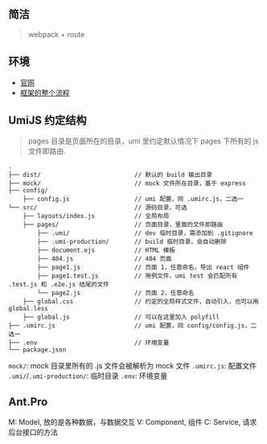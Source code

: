 ## 简洁
> webpack + route

## 环境
- [官网](https://umijs.org/zh/guide/getting-started.html#%E7%8E%AF%E5%A2%83%E5%87%86%E5%A4%87)
- [框架的整个流程](https://www.cnblogs.com/lucas27/p/9292058.html)

## UmiJS 约定结构
> pages 目录是页面所在的目录，umi 里约定默认情况下 pages 下所有的 js 文件即路由.
```
.
├── dist/                          // 默认的 build 输出目录
├── mock/                          // mock 文件所在目录，基于 express
├── config/
    ├── config.js                  // umi 配置，同 .umirc.js，二选一
└── src/                           // 源码目录，可选
    ├── layouts/index.js           // 全局布局
    ├── pages/                     // 页面目录，里面的文件即路由
        ├── .umi/                  // dev 临时目录，需添加到 .gitignore
        ├── .umi-production/       // build 临时目录，会自动删除
        ├── document.ejs           // HTML 模板
        ├── 404.js                 // 404 页面
        ├── page1.js               // 页面 1，任意命名，导出 react 组件
        ├── page1.test.js          // 用例文件，umi test 会匹配所有 .test.js 和 .e2e.js 结尾的文件
        └── page2.js               // 页面 2，任意命名
    ├── global.css                 // 约定的全局样式文件，自动引入，也可以用 global.less
    ├── global.js                  // 可以在这里加入 polyfill
├── .umirc.js                      // umi 配置，同 config/config.js，二选一
├── .env                           // 环境变量
└── package.json
```

`mock/`: mock 目录里所有的 .js 文件会被解析为 mock 文件
`.umirc.js`: 配置文件
`.umi/`/`.umi-production/`: 临时目录
`.env`: 环境变量


## Ant.Pro
M: Model, 放的是各种数据，与数据交互
V: Component, 组件
C: Service, 请求后台接口的方法